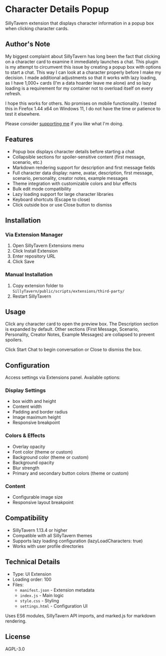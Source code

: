 # Character Details Popup

SillyTavern extension that displays character information in a popup box when clicking character cards.

## Author's Note

My biggest complaint about SillyTavern has long been the fact that clicking on a character card to examine it immediately launches a chat. This plugin is my attempt to circumvent this issue by creating a popup box with options to start a chat. This way I can look at a character properly before I make my decision. I made additional adjustments so that it works with lazy loading, as I have 1,000+ cards (I'm a data hoarder leave me alone) and so lazy loading is a requirement for my container not to overload itself on every refresh.

I hope this works for others. No promises on mobile functionality. I tested this in Firefox 1.44 x64 on Windows 11, I do not have the time or patience to test it elsewhere.

Please consider [supporting me](https://ko-fi.com/tydorius) if you like what I'm doing.

## Features

- Popup box displays character details before starting a chat
- Collapsible sections for spoiler-sensitive content (first message, scenario, etc.)
- Markdown rendering support for description and first message fields
- Full character data display: name, avatar, description, first message, scenario, personality, creator notes, example messages
- Theme integration with customizable colors and blur effects
- Bulk edit mode compatibility
- Lazy loading support for large character libraries
- Keyboard shortcuts (Escape to close)
- Click outside box or use Close button to dismiss

## Installation

### Via Extension Manager

1. Open SillyTavern Extensions menu
2. Click Install Extension
3. Enter repository URL
4. Click Save

### Manual Installation

1. Copy extension folder to `SillyTavern/public/scripts/extensions/third-party/`
2. Restart SillyTavern

## Usage

Click any character card to open the preview box. The Description section is expanded by default. Other sections (First Message, Scenario, Personality, Creator Notes, Example Messages) are collapsed to prevent spoilers.

Click Start Chat to begin conversation or Close to dismiss the box.

## Configuration

Access settings via Extensions panel. Available options:

### Display Settings
- box width and height
- Content width
- Padding and border radius
- Image maximum height
- Responsive breakpoint

### Colors & Effects
- Overlay opacity
- Font color (theme or custom)
- Background color (theme or custom)
- Background opacity
- Blur strength
- Primary and secondary button colors (theme or custom)

### Content
- Configurable image size
- Responsive layout breakpoint

## Compatibility

- SillyTavern 1.13.4 or higher
- Compatible with all SillyTavern themes
- Supports lazy loading configuration (lazyLoadCharacters: true)
- Works with user profile directories

## Technical Details

- Type: UI Extension
- Loading order: 100
- Files:
  - `manifest.json` - Extension metadata
  - `index.js` - Main logic
  - `style.css` - Styling
  - `settings.html` - Configuration UI

Uses ES6 modules, SillyTavern API imports, and marked.js for markdown rendering.

## License

AGPL-3.0
